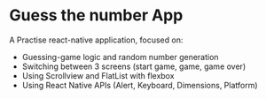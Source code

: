 # Guess the number App
A Practise react-native application, focused on:
- Guessing-game logic and random number generation
- Switching between 3 screens (start game, game, game over)
- Using Scrollview and FlatList with flexbox
- Using React Native APIs (Alert, Keyboard, Dimensions, Platform)
